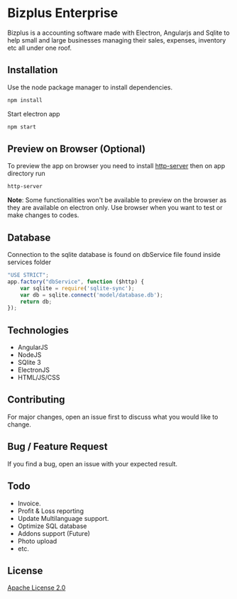 # Bizplus Enterprise

Bizplus is a accounting software made with Electron, Angularjs and Sqlite to help small and large businesses managing their sales, expenses, inventory etc all under one roof. 

## Installation

Use the node package manager to install dependencies.

```bash
npm install
```

Start electron app
```bash
npm start
```

## Preview on Browser (Optional)

To preview the app on browser you need to install  [http-server](https://www.npmjs.com/package/http-server) then on app directory run

```bash
http-server
```

**Note**: Some functionalities won't be available to preview on the browser as they are available on electron only. Use browser when you want to test or make changes to codes.



## Database

Connection to the sqlite database is found on dbService file found inside services folder

```javascript
"USE STRICT";
app.factory("dbService", function ($http) {
    var sqlite = require('sqlite-sync');
    var db = sqlite.connect('model/database.db');
    return db;
});

```

## Technologies
- AngularJS
- NodeJS
- SQlite 3
- ElectronJS
- HTML/JS/CSS

## Contributing
For major changes, open an issue first to discuss what you would like to change.

## Bug / Feature Request

If you find a bug, open an issue with your expected result.

## Todo

- Invoice.
- Profit & Loss reporting
- Update Multilanguage support.
- Optimize SQL database
- Addons support (Future)
- Photo upload
- etc.


## License
[Apache License 2.0](http://www.apache.org/licenses/LICENSE-2.0)
